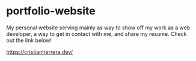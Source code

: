 # portfolio-website

My personal website serving mainly as way to show off my work as a web developer, a way to get in contact with me, and share my resume. Check out the link below!

https://cristianherrera.dev/
